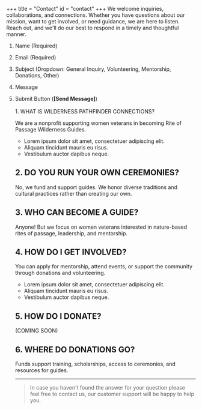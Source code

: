 +++
title = "Contact"
id = "contact"
+++
We welcome inquiries, collaborations, and connections. Whether you have questions about our mission, want to get involved, or need guidance, we are here to listen. Reach out, and we'll do our best to respond in a timely and thoughtful manner.

1. Name (Required)
2. Email (Required)
3. Subject (Dropdown: General Inquiry, Volunteering, Mentorship, Donations, Other)
4. Message
5. Submit Button (**\[Send Message\]**)<br><br>1\. WHAT IS WILDERNESS PATHFINDER CONNECTIONS?

   We are a nonprofit supporting women veterans in becoming Rite of Passage Wilderness Guides.
   * Lorem ipsum dolor sit amet, consectetuer adipiscing elit.
   * Aliquam tincidunt mauris eu risus.
   * Vestibulum auctor dapibus neque.

   ## 2\. DO YOU RUN YOUR OWN CEREMONIES?

   No, we fund and support guides. We honor diverse traditions and cultural practices rather than creating our own.

   ## 3\. WHO CAN BECOME A GUIDE?

   Anyone! But we focus on women veterans interested in nature-based rites of passage, leadership, and mentorship.

   ## 4\. HOW DO I GET INVOLVED?

   You can apply for mentorship, attend events, or support the community through donations and volunteering.
   * Lorem ipsum dolor sit amet, consectetuer adipiscing elit.
   * Aliquam tincidunt mauris eu risus.
   * Vestibulum auctor dapibus neque.

   ## 5\. HOW DO I DONATE?

   (COMING SOON)

   ## 6\. WHERE DO DONATIONS GO?

   Funds support training, scholarships, access to ceremonies, and resources for guides.

   ---

   > In case you haven't found the answer for your question please feel free to contact us, our customer support will be happy to help you.
